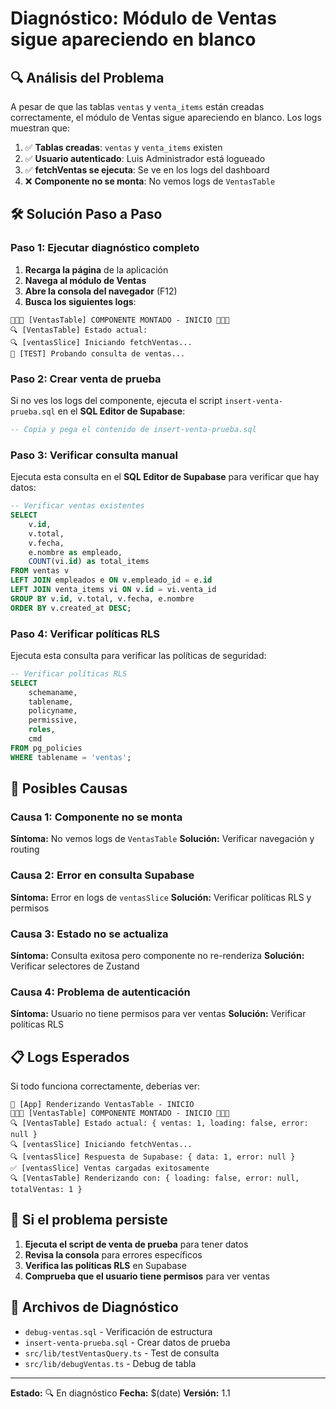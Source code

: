 # Diagnóstico: Módulo de Ventas sigue apareciendo en blanco

## 🔍 Análisis del Problema

A pesar de que las tablas `ventas` y `venta_items` están creadas correctamente, el módulo de Ventas sigue apareciendo en blanco. Los logs muestran que:

1. ✅ **Tablas creadas**: `ventas` y `venta_items` existen
2. ✅ **Usuario autenticado**: Luis Administrador está logueado
3. ✅ **fetchVentas se ejecuta**: Se ve en los logs del dashboard
4. ❌ **Componente no se monta**: No vemos logs de `VentasTable`

## 🛠️ Solución Paso a Paso

### Paso 1: Ejecutar diagnóstico completo

1. **Recarga la página** de la aplicación
2. **Navega al módulo de Ventas**
3. **Abre la consola del navegador** (F12)
4. **Busca los siguientes logs**:

```
🚀🚀🚀 [VentasTable] COMPONENTE MONTADO - INICIO 🚀🚀🚀
🔍 [VentasTable] Estado actual:
🔍 [ventasSlice] Iniciando fetchVentas...
🧪 [TEST] Probando consulta de ventas...
```

### Paso 2: Crear venta de prueba

Si no ves los logs del componente, ejecuta el script `insert-venta-prueba.sql` en el **SQL Editor de Supabase**:

```sql
-- Copia y pega el contenido de insert-venta-prueba.sql
```

### Paso 3: Verificar consulta manual

Ejecuta esta consulta en el **SQL Editor de Supabase** para verificar que hay datos:

```sql
-- Verificar ventas existentes
SELECT 
    v.id,
    v.total,
    v.fecha,
    e.nombre as empleado,
    COUNT(vi.id) as total_items
FROM ventas v
LEFT JOIN empleados e ON v.empleado_id = e.id
LEFT JOIN venta_items vi ON v.id = vi.venta_id
GROUP BY v.id, v.total, v.fecha, e.nombre
ORDER BY v.created_at DESC;
```

### Paso 4: Verificar políticas RLS

Ejecuta esta consulta para verificar las políticas de seguridad:

```sql
-- Verificar políticas RLS
SELECT 
    schemaname,
    tablename,
    policyname,
    permissive,
    roles,
    cmd
FROM pg_policies 
WHERE tablename = 'ventas';
```

## 🔧 Posibles Causas

### Causa 1: Componente no se monta
**Síntoma:** No vemos logs de `VentasTable`
**Solución:** Verificar navegación y routing

### Causa 2: Error en consulta Supabase
**Síntoma:** Error en logs de `ventasSlice`
**Solución:** Verificar políticas RLS y permisos

### Causa 3: Estado no se actualiza
**Síntoma:** Consulta exitosa pero componente no re-renderiza
**Solución:** Verificar selectores de Zustand

### Causa 4: Problema de autenticación
**Síntoma:** Usuario no tiene permisos para ver ventas
**Solución:** Verificar políticas RLS

## 📋 Logs Esperados

Si todo funciona correctamente, deberías ver:

```
🎯 [App] Renderizando VentasTable - INICIO
🚀🚀🚀 [VentasTable] COMPONENTE MONTADO - INICIO 🚀🚀🚀
🔍 [VentasTable] Estado actual: { ventas: 1, loading: false, error: null }
🔍 [ventasSlice] Iniciando fetchVentas...
🔍 [ventasSlice] Respuesta de Supabase: { data: 1, error: null }
✅ [ventasSlice] Ventas cargadas exitosamente
🔍 [VentasTable] Renderizando con: { loading: false, error: null, totalVentas: 1 }
```

## 🚨 Si el problema persiste

1. **Ejecuta el script de venta de prueba** para tener datos
2. **Revisa la consola** para errores específicos
3. **Verifica las políticas RLS** en Supabase
4. **Comprueba que el usuario tiene permisos** para ver ventas

## 📝 Archivos de Diagnóstico

- `debug-ventas.sql` - Verificación de estructura
- `insert-venta-prueba.sql` - Crear datos de prueba
- `src/lib/testVentasQuery.ts` - Test de consulta
- `src/lib/debugVentas.ts` - Debug de tabla

---

**Estado:** 🔍 En diagnóstico
**Fecha:** $(date)
**Versión:** 1.1
